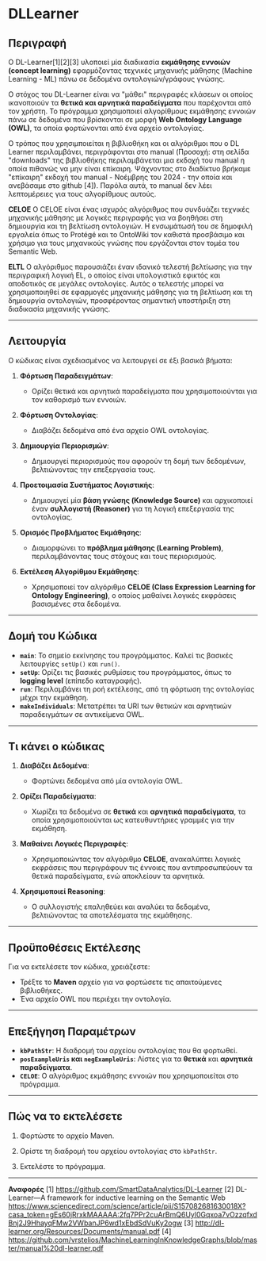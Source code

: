 # DLLearner

## Περιγραφή
Ο DL-Learner[1][2][3] υλοποιεί μία διαδικασία **εκμάθησης εννοιών (concept learning)** εφαρμόζοντας τεχνικές μηχανικής μάθησης (Machine Learning - ML) πάνω σε δεδομένα οντολογιών/γράφους γνώσης.

Ο στόχος του DL-Learner είναι να "μάθει" περιγραφές κλάσεων οι οποίος ικανοποιούν τα **θετικά και αρνητικά παραδείγματα** που παρέχονται από τον χρήστη. Το πρόγραμμα χρησιμοποιεί αλγορίθμους εκμάθησης εννοιών πάνω σε δεδομένα που βρίσκονται σε μορφή **Web Ontology Language (OWL)**, τα οποία φορτώνονται από ένα αρχείο οντολογίας.

Ο τρόπος που χρησιμποιείται η βιβλιοθήκη και οι αλγόριθμοι που ο DL Learner περιλαμβάνει, περιγράφονται στο manual (Προσοχή: στη σελίδα "downloads" της βιβλιοθήκης περιλαμβάνεται μια εκδοχή του manual η οποία πιθανώς να μην είναι επίκαιρη. Ψάχνοντας στο διαδίκτυο βρήκαμε "επίκαιρη" εκδοχή του manual - Νοέμβρης του 2024 - την οποία και ανεβάσαμε στο github [4]). Παρόλα αυτά, το manual δεν λέει λεπτομέρειες για τους αλγορίθμους αυτούς.

**CELOE**
Ο CELOE είναι ένας ισχυρός αλγόριθμος που συνδυάζει τεχνικές μηχανικής μάθησης με λογικές περιγραφής για να βοηθήσει στη δημιουργία και τη βελτίωση οντολογιών. Η ενσωμάτωσή του σε δημοφιλή εργαλεία όπως το Protégé και το OntoWiki τον καθιστά προσβάσιμο και χρήσιμο για τους μηχανικούς γνώσης που εργάζονται στον τομέα του Semantic Web.

**ELTL**
Ο αλγόριθμος παρουσιάζει έναν ιδανικό τελεστή βελτίωσης για την περιγραφική λογική EL, ο οποίος είναι υπολογιστικά εφικτός και αποδοτικός σε μεγάλες οντολογίες. Αυτός ο τελεστής μπορεί να χρησιμοποιηθεί σε εφαρμογές μηχανικής μάθησης για τη βελτίωση και τη δημιουργία οντολογιών, προσφέροντας σημαντική υποστήριξη στη διαδικασία μηχανικής γνώσης.

---

## Λειτουργία
Ο κώδικας είναι σχεδιασμένος να λειτουργεί σε έξι βασικά βήματα:

1. **Φόρτωση Παραδειγμάτων**:
    - Ορίζει θετικά και αρνητικά παραδείγματα που χρησιμοποιούνται για τον καθορισμό των εννοιών.

2. **Φόρτωση Οντολογίας**:
    - Διαβάζει δεδομένα από ένα αρχείο OWL οντολογίας.

3. **Δημιουργία Περιορισμών**:
    - Δημιουργεί περιορισμούς που αφορούν τη δομή των δεδομένων, βελτιώνοντας την επεξεργασία τους.

4. **Προετοιμασία Συστήματος Λογιστικής**:
    - Δημιουργεί μία **βάση γνώσης (Knowledge Source)** και αρχικοποιεί έναν **συλλογιστή (Reasoner)** για τη λογική επεξεργασία της οντολογίας.

5. **Ορισμός Προβλήματος Εκμάθησης**:
    - Διαμορφώνει το **πρόβλημα μάθησης (Learning Problem)**, περιλαμβάνοντας τους στόχους και τους περιορισμούς.

6. **Εκτέλεση Αλγορίθμου Εκμάθησης**:
    - Χρησιμοποιεί τον αλγόριθμο **CELOE (Class Expression Learning for Ontology Engineering)**, ο οποίος μαθαίνει λογικές εκφράσεις βασισμένες στα δεδομένα.

---

## Δομή του Κώδικα
- **`main`**: Το σημείο εκκίνησης του προγράμματος. Καλεί τις βασικές λειτουργίες `setUp()` και `run()`.
- **`setUp`**: Ορίζει τις βασικές ρυθμίσεις του προγράμματος, όπως το **logging level** (επίπεδο καταγραφής).
- **`run`**: Περιλαμβάνει τη ροή εκτέλεσης, από τη φόρτωση της οντολογίας μέχρι την εκμάθηση.
- **`makeIndividuals`**: Μετατρέπει τα URI των θετικών και αρνητικών παραδειγμάτων σε αντικείμενα OWL.

---

## Τι κάνει ο κώδικας

1. **Διαβάζει Δεδομένα**:
    - Φορτώνει δεδομένα από μία οντολογία OWL.

2. **Ορίζει Παραδείγματα**:
    - Χωρίζει τα δεδομένα σε **θετικά** και **αρνητικά παραδείγματα**, τα οποία χρησιμοποιούνται ως κατευθυντήριες γραμμές για την εκμάθηση.

3. **Μαθαίνει Λογικές Περιγραφές**:
    - Χρησιμοποιώντας τον αλγόριθμο **CELOE**, ανακαλύπτει λογικές εκφράσεις που περιγράφουν τις έννοιες που αντιπροσωπεύουν τα θετικά παραδείγματα, ενώ αποκλείουν τα αρνητικά.

4. **Χρησιμοποιεί Reasoning**:
    - Ο συλλογιστής επαληθεύει και αναλύει τα δεδομένα, βελτιώνοντας τα αποτελέσματα της εκμάθησης.

---

## Προϋποθέσεις Εκτέλεσης

Για να εκτελέσετε τον κώδικα, χρειάζεστε:
- Τρέξτε το **Maven** αρχείο για να φορτώσετε τις απαιτούμενες βιβλιοθήκες.
- Ένα αρχείο OWL που περιέχει την οντολογία.

---

## Επεξήγηση Παραμέτρων

- **`kbPathStr`**: Η διαδρομή του αρχείου οντολογίας που θα φορτωθεί.
- **`posExampleUris` και `negExampleUris`**: Λίστες για τα **θετικά** και **αρνητικά παραδείγματα**.
- **`CELOE`**: Ο αλγόριθμος εκμάθησης εννοιών που χρησιμοποιείται στο πρόγραμμα.

---

## Πώς να το εκτελέσετε

1. Φορτώστε το αρχείο Maven.

2. Ορίστε τη διαδρομή του αρχείου οντολογίας στο `kbPathStr`.

3. Εκτελέστε το πρόγραμμα.

---

**Αναφορές**
[1] https://github.com/SmartDataAnalytics/DL-Learner
[2] DL-Learner—A framework for inductive learning on the Semantic Web https://www.sciencedirect.com/science/article/pii/S157082681630018X?casa_token=gEs60jRrxkMAAAAA:2fq7PPr2cuArBmQ6Uyl0Gqxoa7vOzzqfxdBnj2J9HhayqFMw2VWbanJP6wd1xEbdSdVuKy2ogw
[3] http://dl-learner.org/Resources/Documents/manual.pdf
[4] https://github.com/vrstelios/MachineLearningInKnowledgeGraphs/blob/master/manual%20dl-learner.pdf
